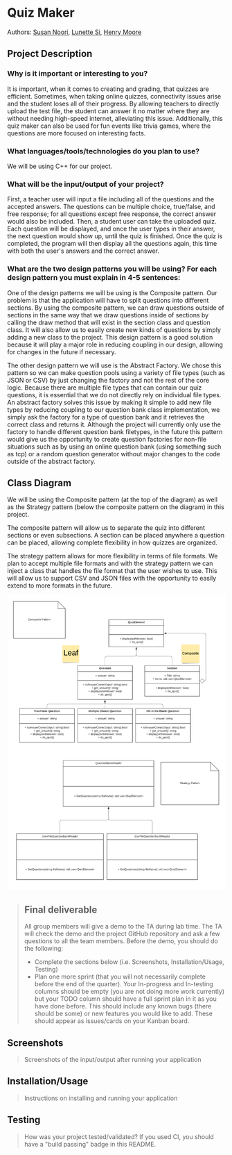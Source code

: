# Quiz Maker
Authors: [Susan Noori](https://github.com/susan2099), [Lunette Si](https://github.com/lunettesi), [Henry Moore](https://github.com/hmoorerg)

## Project Description
### Why is it important or interesting to you?
It is important, when it comes to creating and grading, that quizzes are efficient. Sometimes, when taking online quizzes, connectivity issues arise and the student loses all of their progress. By allowing teachers to directly upload the test file, the student can answer it no matter where they are without needing high-speed internet, alleviating this issue. Additionally, this quiz maker can also be used for fun events like trivia games, where the questions are more focused on interesting facts. 
### What languages/tools/technologies do you plan to use?
We will be using C++ for our project. 
### What will be the input/output of your project?
First, a teacher user will input a file including all of the questions and the accepted answers. The questions can be multiple choice, true/false, and free response; for all questions except free response, the correct answer would also be included. Then, a student user can take the uploaded quiz. Each question will be displayed, and once the user types in their answer, the next question would show up, until the quiz is finished. Once the quiz is completed, the program will then display all the questions again, this time with both the user's answers and the correct answer.
### What are the two design patterns you will be using? For each design pattern you must explain in 4-5 sentences:
One of the design patterns we will be using is the Composite pattern. Our problem is that the application will have to split questions into different sections. By using the composite pattern, we can draw questions outside of sections in the same way that we draw questions inside of sections by calling the draw method that will exist in the section class and question class. It will also allow us to easily create new kinds of questions by simply adding a new class to the project. This design pattern is a good solution because it will play a major role in reducing coupling in our design, allowing for changes in the future if necessary.

The other design pattern we will use is the Abstract Factory. We chose this pattern so we can make question pools using a variety of file types (such as JSON or CSV) by just changing the factory and not the rest of the core logic. Because there are multiple file types that can contain our quiz questions, it is essential that we do not directly rely on individual file types. An abstract factory solves this issue by making it simple to add new file types by reducing coupling to our question bank class implementation, we simply ask the factory for a type of question bank and it retrieves the correct class and returns it. Although the project will currently only use the factory to handle different question bank filetypes, in the future this pattern would give us the opportunity to create question factories for non-file situations such as by using an online question bank (using something such as tcp) or a random question generator without major changes to the code outside of the abstract factory.

## Class Diagram
 We will be using the Composite pattern (at the top of the diagram) as well as the Strategy pattern (below the composite pattern on the diagram) in this project. 

The composite pattern will allow us to separate the quiz into different sections or even subsections. A section can be placed anywhere a question can be placed, allowing complete flexibility in how quizzes are organized.

The strategy pattern allows for more flexibility in terms of file formats. We plan to accept multiple file formats and with the strategy pattern we can inject a class that handles the file format that the user wishes to use. This will allow us to support CSV and JSON files with the opportunity to easily extend to more formats in the future.

 ![Class Diagram](FinalProjectDiagram.png)

 > ## Final deliverable
 > All group members will give a demo to the TA during lab time. The TA will check the demo and the project GitHub repository and ask a few questions to all the team members. 
 > Before the demo, you should do the following:
 > * Complete the sections below (i.e. Screenshots, Installation/Usage, Testing)
 > * Plan one more sprint (that you will not necessarily complete before the end of the quarter). Your In-progress and In-testing columns should be empty (you are not doing more work currently) but your TODO column should have a full sprint plan in it as you have done before. This should include any known bugs (there should be some) or new features you would like to add. These should appear as issues/cards on your Kanban board. 
 
 ## Screenshots
 > Screenshots of the input/output after running your application
 ## Installation/Usage
 > Instructions on installing and running your application
 ## Testing
 > How was your project tested/validated? If you used CI, you should have a "build passing" badge in this README.
 
